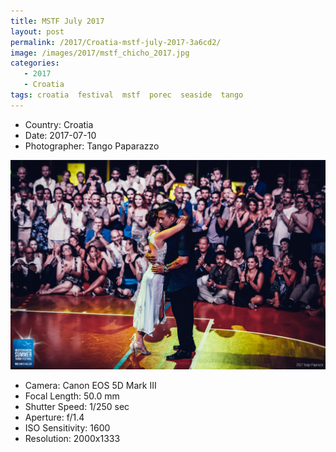 ```yaml
---
title: MSTF July 2017
layout: post
permalink: /2017/Croatia-mstf-july-2017-3a6cd2/
image: /images/2017/mstf_chicho_2017.jpg
categories:
   - 2017
   - Croatia
tags: croatia  festival  mstf  porec  seaside  tango
---
```

   
* <i class="fa-solid fa-map-pin"></i> Country: Croatia
* <i class="fa-solid fa-calendar-day"></i> Date: 2017-07-10
* <i class="fa-solid fa-circle-user"></i> Photographer: Tango Paparazzo

![MSTF July 2017](/images/2017/mstf_chicho_2017.jpg)

* <i class="fa-solid fa-camera"></i> Camera: Canon EOS 5D Mark III
* <i class="fa-solid fa-square-caret-left"></i> Focal Length: 50.0 mm
* <i class="fa-solid fa-stopwatch"></i> Shutter Speed: 1/250 sec
* <i class="fa-solid fa-circle-dot"></i> Aperture: f/1.4
* <i class="fa-solid fa-lightbulb"></i> ISO Sensitivity: 1600
* <i class="fa-solid fa-square-full"></i> Resolution: 2000x1333
